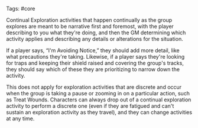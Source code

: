 Tags: #core 

Continual Exploration activities that happen continually as the group explores are meant to be narrative first and foremost, with the player describing to you what they're doing, and then the GM determining which activity applies and describing any details or alterations for the situation.

If a player says, “I'm Avoiding Notice,” they should add more detail, like what precautions they're taking. Likewise, if a player says they're looking for traps and keeping their shield raised and covering the group's tracks, they should say which of these they are prioritizing to narrow down the activity.

This does not apply for exploration activities that are discrete and occur when the group is taking a pause or zooming in on a particular action, such as Treat Wounds. Characters can always drop out of a continual exploration activity to perform a discrete one (even if they are fatigued and can't sustain an exploration activity as they travel), and they can change activities at any time.